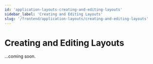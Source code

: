 ```yaml
---
id: 'application-layouts-creating-and-editing-layouts'
sidebar_label: 'Creating and Editing Layouts'
slug: '/frontend/application-layouts/creating-and-editing-layouts'
---
```


# Creating and Editing Layouts

...coming soon.
